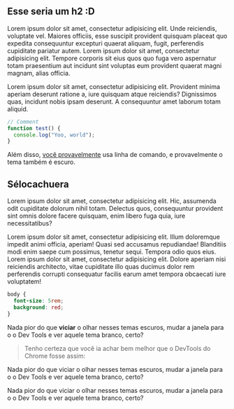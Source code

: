 

## Esse seria um h2 :D

Lorem ipsum dolor sit amet, consectetur adipisicing elit. Unde reiciendis, voluptate vel. Maiores officiis, esse suscipit provident quisquam placeat quo expedita consequuntur excepturi quaerat aliquam, fugit, perferendis cupiditate pariatur autem.
Lorem ipsum dolor sit amet, consectetur adipisicing elit. Tempore corporis sit eius quos quo fuga vero aspernatur totam praesentium aut incidunt sint voluptas eum provident quaerat magni magnam, alias officia.

Lorem ipsum dolor sit amet, consectetur adipisicing elit. Provident minima aperiam deserunt ratione a, iure quisquam atque reiciendis? Dignissimos quas, incidunt nobis ipsam deserunt. A consequuntur amet laborum totam aliquid.


```javascript
// Comment
function test() {
  console.log("Yoo, world");
}
```

Além disso, [você provavelmente](http://google.com "title do link") usa linha de comando, e provavelmente o tema também é escuro.

## Sélocachuera

Lorem ipsum dolor sit amet, consectetur adipisicing elit. Hic, assumenda odit cupiditate dolorum nihil totam. Delectus quos, consequuntur provident sint omnis dolore facere quisquam, enim libero fuga quia, iure necessitatibus?

Lorem ipsum dolor sit amet, consectetur adipisicing elit. Illum doloremque impedit animi officia, aperiam! Quasi sed accusamus repudiandae! Blanditiis modi enim saepe cum possimus, tenetur sequi. Tempora odio quos eius.
Lorem ipsum dolor sit amet, consectetur adipisicing elit. Dolore aperiam nisi reiciendis architecto, vitae cupiditate illo quas ducimus dolor rem perferendis corrupti consequatur facilis earum amet tempora obcaecati iure voluptatem!

```css
body {
  font-size: 5rem;
  background: red;
}
```

Nada pior do que **viciar** o olhar nesses temas escuros, mudar a janela para o o Dev Tools e ver aquele tema branco, certo?

> Tenho certeza que você ia achar bem melhor que o DevTools do Chrome fosse assim:

Nada pior do que viciar o olhar nesses temas escuros, mudar a janela para o o Dev Tools e ver aquele tema branco, certo?

Nada pior do que viciar o olhar nesses temas escuros, mudar a janela para o o Dev Tools e ver aquele tema branco, certo?
